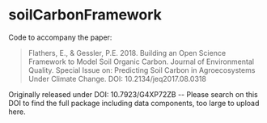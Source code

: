 # soilCarbonFramework
Code to accompany the paper: 
> Flathers, E., & Gessler, P.E. 2018. Building an Open Science Framework to Model Soil Organic Carbon. Journal of Environmental Quality. Special Issue on: Predicting Soil Carbon in Agroecosystems Under Climate Change. DOI: 10.2134/jeq2017.08.0318

Originally released under DOI: 10.7923/G4XP72ZB -- Please search on this DOI to find the full package including data components, too large to upload here.

